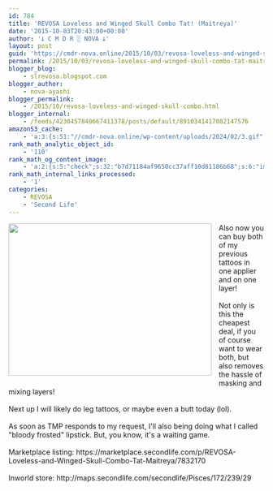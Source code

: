 ```yaml
---
id: 784
title: 'REVOSA Loveless and Winged Skull Combo Tat! (Maitreya)'
date: '2015-10-03T20:43:00+00:00'
author: '𐕣 C M D R ░ NOVA 𐕣'
layout: post
guid: 'https://cmdr-nova.online/2015/10/03/revosa-loveless-and-winged-skull-combo-tat-maitreya/'
permalink: /2015/10/03/revosa-loveless-and-winged-skull-combo-tat-maitreya/
blogger_blog:
    - slrevosa.blogspot.com
blogger_author:
    - nova-ayashi
blogger_permalink:
    - /2015/10/revosa-loveless-and-winged-skull-combo.html
blogger_internal:
    - /feeds/4230457840667411378/posts/default/8910341417082147576
amazonS3_cache:
    - 'a:3:{s:51:"//cmdr-nova.online/wp-content/uploads/2024/02/3.gif";a:1:{s:9:"timestamp";i:1715804360;}s:57:"//cmdr-nova.online/wp-content/uploads/2024/02/NoAi_01.png";a:1:{s:9:"timestamp";i:1721675245;}s:67:"//cmdr-nova.online/wp-content/uploads/2024/02/721ac29ea9cbae00.jpeg";a:1:{s:9:"timestamp";i:1714701358;}}'
rank_math_analytic_object_id:
    - '110'
rank_math_og_content_image:
    - 'a:2:{s:5:"check";s:32:"b7d71184af9650cc37aff10d81186b68";s:6:"images";a:0:{}}'
rank_math_internal_links_processed:
    - '1'
categories:
    - REVOSA
    - 'Second Life'
---
```


<div style="clear: both; text-align: center;">
<a href="http://1.bp.blogspot.com/-WAcAXZUy4TQ/VhA9L5hXo0I/AAAAAAAAATI/0z8d1NaZQTo/s1600/wingedlovelessad.png" style="clear: left; float: left; margin-bottom: 1em; margin-right: 1em;"><img border="0" height="300" src="http://1.bp.blogspot.com/-WAcAXZUy4TQ/VhA9L5hXo0I/AAAAAAAAATI/0z8d1NaZQTo/s400/wingedlovelessad.png" width="400" /></a></div>
Also now you can buy both of my previous tattoos in one applier and on one layer!<br />
<br />
Not only is this the cheapest deal, if you of course want to wear both, but also removes the hassle of masking and mixing layers!<br />
<br />
Next up I will likely do leg tattoos, or maybe even a butt today (lol).<br />
<br />
As soon as TMP responds to my request, I'll also being doing what I called "bloody frosted" lipstick. But, you know, it's a waiting game.<br />
<br />
Marketplace listing: https://marketplace.secondlife.com/p/REVOSA-Loveless-and-Winged-Skull-Combo-Tat-Maitreya/7832170<br />
<br />
Inworld store: http://maps.secondlife.com/secondlife/Pisces/172/239/29